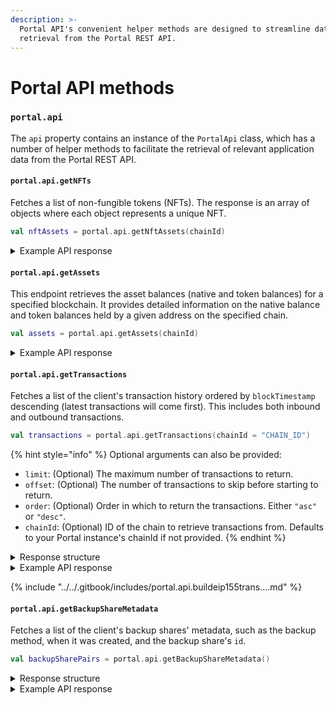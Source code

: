 ```yaml
---
description: >-
  Portal API's convenient helper methods are designed to streamline data
  retrieval from the Portal REST API.
---
```


# Portal API methods

### `portal.api`

The `api` property contains an instance of the `PortalApi` class, which has a number of helper methods to facilitate the retrieval of relevant application data from the Portal REST API.

#### **`portal.api.getNFTs`**

Fetches a list of non-fungible tokens (NFTs). The response is an array of objects where each object represents a unique NFT.

```kotlin
val nftAssets = portal.api.getNftAssets(chainId)
```

<details>

<summary>Example API response</summary>

Please note that this is purely fictitious response data.

```json
[
  {
    "nftId": "ethereum.0x123abc...def456.1234",
    "name": "Cosmic Kitty #1234",
    "description": "A rare, interstellar feline NFT from the Cosmic Kitties collection.",
    "imageUrl": "https://example.com/images/cosmic-kitty-1234.png",
    "chainId": "eip155:1",
    "contractAddress": "0x123abc...def456",
    "tokenId": "1234",
    "collection": {
      "name": "Cosmic Kitties",
      "description": "A collection of 10,000 unique space-faring felines.",
      "imageUrl": "https://example.com/images/cosmic-kitties-logo.png"
    },
    "lastSale": {
      "price": 1500000000000000000,
      "currency": "ETH",
      "date": "2024-07-15T14:30:00Z"
    },
    "rarity": {
      "rank": 42,
      "score": 0.95
    },
    "floorPrice": {
      "price": 1200000000000000000,
      "currency": "ETH"
    },
    "detailedInfo": {
      "ownerCount": 1,
      "tokenCount": 1,
      "createdDate": "2024-01-01T00:00:00Z",
      "attributes": [
        {
          "traitType": "Fur Color",
          "value": "Nebula Purple",
          "displayType": null
        },
        {
          "traitType": "Eye Color",
          "value": "Starlight Blue",
          "displayType": null
        },
        {
          "traitType": "Accessory",
          "value": "Jetpack",
          "displayType": null
        }
      ],
      "owners": [
        {
          "ownerAddress": "0xabcdef...123456",
          "quantity": 1,
          "firstAcquiredDate": "2024-07-15T14:30:00Z",
          "lastAcquiredDate": "2024-07-15T14:30:00Z"
        }
      ],
      "extendedCollectionInfo": {
        "bannerImageUrl": "https://example.com/images/cosmic-kitties-banner.png",
        "externalUrl": "https://cosmickitties.io",
        "twitterUsername": "@CosmicKitties",
        "discordUrl": "https://discord.gg/cosmickitties",
        "instagramUsername": "@cosmic.kitties",
        "mediumUsername": "@CosmicKittiesNFT",
        "telegramUrl": "https://t.me/cosmickitties",
        "distinctOwnerCount": 8500,
        "distinctNftCount": 10000,
        "totalQuantity": 10000
      },
      "extendedSaleInfo": {
        "fromAddress": "0x98765...fedcba",
        "toAddress": "0xabcdef...123456",
        "priceUsdCents": 270000,
        "transaction": "0xfedcba...987654",
        "marketplaceId": "opensea",
        "marketplaceName": "OpenSea"
      },
      "marketplaceInfo": [
        {
          "marketplaceId": "opensea",
          "marketplaceName": "OpenSea",
          "marketplaceCollectionId": "cosmic-kitties",
          "nftUrl": "https://opensea.io/assets/ethereum/0x123abc...def456/1234",
          "collectionUrl": "https://opensea.io/collection/cosmic-kitties",
          "verified": true,
          "floorPrice": {
            "value": 1200000000000000000,
            "paymentToken": {
              "paymentTokenId": "ethereum",
              "name": "Ethereum",
              "symbol": "ETH",
              "address": null,
              "decimals": 18
            },
            "valueUsdCents": 270000
          }
        }
      ],
      "mediaInfo": {
        "previews": {
          "imageSmallUrl": "https://example.com/images/cosmic-kitty-1234-small.png",
          "imageMediumUrl": "https://example.com/images/cosmic-kitty-1234-medium.png",
          "imageLargeUrl": "https://example.com/images/cosmic-kitty-1234-large.png",
          "imageOpengraphUrl": "https://example.com/images/cosmic-kitty-1234-og.png",
          "blurhash": "L9B4IwofV@of~qofM{of00WB%Mj[",
          "predominantColor": "#8A2BE2"
        },
        "animationUrl": "https://example.com/animations/cosmic-kitty-1234.mp4",
        "backgroundColor": "#000000"
      }
    }
  }
]
```

</details>

#### **`portal.api.getAssets`**

This endpoint retrieves the asset balances (native and token balances) for a specified blockchain. It provides detailed information on the native balance and token balances held by a given address on the specified chain.

```kotlin
val assets = portal.api.getAssets(chainId)
```

<details>

<summary>Example API response</summary>

Please note that this is purely fictitious response data.

```json
{
  "nativeBalance": {
    "balance": "0.10991767582513721",
    "decimals": 18,
    "name": "Ether",
    "rawBalance": "109917675825137210",
    "symbol": "ETH",
    "metadata": {
      "logo": "https://cdn.moralis.io/eth/0x.png",
      "thumbnail": "https://cdn.moralis.io/eth/0x_thumb.png"
    }
  },
  "tokenBalances": [
    {
      "balance": "0.0199",
      "decimals": 18,
      "name": "Wrapped Ether",
      "rawBalance": "19900000000000000",
      "symbol": "WETH",
      "metadata": {
        "tokenAddress": "0xfff9976782d46cc05630d1f6ebab18b2324d6b14",
        "verifiedContract": false,
        "totalSupply": "48148.648311179713152621",
        "rawTotalSupply": "48148648311179713152621",
        "percentageRelativeToTotalSupply": 0.00004133033989114
      }
    }
  ],
  "nfts": [
    {
      "nftId": "ethereum.0x123abc...def456.1234",
      "name": "Cosmic Kitty #1234",
      "description": "A rare, interstellar feline NFT from the Cosmic Kitties collection.",
      "imageUrl": "https://example.com/images/cosmic-kitty-1234.png",
      "chainId": "eip155:1",
      "contractAddress": "0x123abc...def456",
      "tokenId": "1234",
      "collection": {
        "name": "Cosmic Kitties",
        "description": "A collection of 10,000 unique space-faring felines.",
        "imageUrl": "https://example.com/images/cosmic-kitties-logo.png"
      },
      "lastSale": {
        "price": 1500000000000000000,
        "currency": "ETH",
        "date": "2024-07-15T14:30:00Z"
      },
      "rarity": {
        "rank": 42,
        "score": 0.95
      },
      "floorPrice": {
        "price": 1200000000000000000,
        "currency": "ETH"
      },
      "detailedInfo": {
        "ownerCount": 1,
        "tokenCount": 1,
        "createdDate": "2024-01-01T00:00:00Z",
        "attributes": [
          {
            "traitType": "Fur Color",
            "value": "Nebula Purple",
            "displayType": null
          },
          {
            "traitType": "Eye Color",
            "value": "Starlight Blue",
            "displayType": null
          },
          {
            "traitType": "Accessory",
            "value": "Jetpack",
            "displayType": null
          }
        ],
        "owners": [
          {
            "ownerAddress": "0xabcdef...123456",
            "quantity": 1,
            "firstAcquiredDate": "2024-07-15T14:30:00Z",
            "lastAcquiredDate": "2024-07-15T14:30:00Z"
          }
        ],
        "extendedCollectionInfo": {
          "bannerImageUrl": "https://example.com/images/cosmic-kitties-banner.png",
          "externalUrl": "https://cosmickitties.io",
          "twitterUsername": "@CosmicKitties",
          "discordUrl": "https://discord.gg/cosmickitties",
          "instagramUsername": "@cosmic.kitties",
          "mediumUsername": "@CosmicKittiesNFT",
          "telegramUrl": "https://t.me/cosmickitties",
          "distinctOwnerCount": 8500,
          "distinctNftCount": 10000,
          "totalQuantity": 10000
        },
        "extendedSaleInfo": {
          "fromAddress": "0x98765...fedcba",
          "toAddress": "0xabcdef...123456",
          "priceUsdCents": 270000,
          "transaction": "0xfedcba...987654",
          "marketplaceId": "opensea",
          "marketplaceName": "OpenSea"
        },
        "marketplaceInfo": [
          {
            "marketplaceId": "opensea",
            "marketplaceName": "OpenSea",
            "marketplaceCollectionId": "cosmic-kitties",
            "nftUrl": "https://opensea.io/assets/ethereum/0x123abc...def456/1234",
            "collectionUrl": "https://opensea.io/collection/cosmic-kitties",
            "verified": true,
            "floorPrice": {
              "value": 1200000000000000000,
              "paymentToken": {
                "paymentTokenId": "ethereum",
                "name": "Ethereum",
                "symbol": "ETH",
                "address": null,
                "decimals": 18
              },
              "valueUsdCents": 270000
            }
          }
        ],
        "mediaInfo": {
          "previews": {
            "imageSmallUrl": "https://example.com/images/cosmic-kitty-1234-small.png",
            "imageMediumUrl": "https://example.com/images/cosmic-kitty-1234-medium.png",
            "imageLargeUrl": "https://example.com/images/cosmic-kitty-1234-large.png",
            "imageOpengraphUrl": "https://example.com/images/cosmic-kitty-1234-og.png",
            "blurhash": "L9B4IwofV@of~qofM{of00WB%Mj[",
            "predominantColor": "#8A2BE2"
          },
          "animationUrl": "https://example.com/animations/cosmic-kitty-1234.mp4",
          "backgroundColor": "#000000"
        }
      }
    }
  ]
}
```

</details>

#### **`portal.api.getTransactions`**

Fetches a list of the client's transaction history ordered by `blockTimestamp` descending (latest transactions will come first). This includes both inbound and outbound transactions.

```kotlin
val transactions = portal.api.getTransactions(chainId = "CHAIN_ID")
```

{% hint style="info" %}
Optional arguments can also be provided:

* `limit`: (Optional) The maximum number of transactions to return.
* `offset`: (Optional) The number of transactions to skip before starting to return.
* `order`: (Optional) Order in which to return the transactions. Either `"asc"` or `"desc"`.
* `chainId`: (Optional) ID of the chain to retrieve transactions from. Defaults to your Portal instance's chainId if not provided.
{% endhint %}

<details>

<summary>Response structure</summary>

The response from the API request is a JSON array of objects. Each object represents a unique transaction and consists of the following fields:

* `blockNum`: A string representing the hexadecimal number of the block in which the transaction occurred.
* `uniqueId`: A unique string that uniquely identifies this transaction. It is constructed from the transaction's hash and category.
* `hash`: A string that represents the hash of the transaction. This hash can be used as a unique identifier for the transaction on the blockchain.
* `from`: A string that represents the address of the sender of the transaction.
* `to`: A string that represents the address of the receiver of the transaction.
* `value`: A floating-point number that represents the value of the transaction in the asset type mentioned in the `asset` field.
* `erc721TokenId`: This field is null for non-ERC721 transactions. For ERC721 transactions, this field contains the unique identifier of the ERC721 token.
* `erc1155Metadata`: This field is null for non-ERC1155 transactions. For ERC1155 transactions, this field contains any metadata associated with the ERC1155 token.
* `tokenId`: This field is null for non-token transactions. For token transactions, it represents the unique identifier of the token involved in the transaction.
* `asset`: A string that represents the type of asset that was transferred in the transaction. For example, the asset type could be "ETH" when transferring ETH from one address to another one.
* `category`: A string that represents the category of the transaction. Can be any of the following: "external", "internal", "erc20", "erc721", "erc1155", or "specialnft".
* `rawContract`: An object that contains raw contract details:
  * `value`: A hexadecimal string representing the raw value of the transaction.
  * `address`: The address of the contract. This is null for non-contract transactions.
  * `decimal`: A hexadecimal string representing the number of decimal places that the `value` field should be calculated to.
* `metadata`: An object that contains additional details about the transaction:
  * `blockTimestamp`: Timestamp of the block from which the transaction event originated (ISO-formatted timestamp).
* `chainId`: An integer denoting the blockchain network identifier.

In Kotlin, this function returns `List<Transaction>`.

</details>

<details>

<summary>Example API response</summary>

Please note that this is purely fictitious response data.

```json
[
  {
    "blockNum": "0x1a2b3c",
    "uniqueId": "0xabc123def456ghi789jkl012mno345pqr678stu901vwx234yza567b:internal",
    "hash": "0xabc123def456ghi789jkl012mno345pqr678stu901vwx234yza567b",
    "from": "0x1b2c3d4e5f6a7b8c9d0e1f2a3b4c5d6e7f8a9b0",
    "to": "0x0a9b8c7d6e5f4a3b2c1d0e9f8a7b6c5d4e3f2a1",
    "value": 0.257842,
    "erc721TokenId": null,
    "erc1155Metadata": null,
    "tokenId": null,
    "asset": "ETH",
    "category": "internal",
    "rawContract": {
      "value": "0x37fa23dbc90000",
      "address": null,
      "decimal": "0x12"
    },
    "metadata": {
      "blockTimestamp": "2023-08-30T23:11:24.000Z"
    }
  },
  {
    "blockNum": "0x2b3c4d",
    "uniqueId": "0xdef456ghi789jkl012mno345pqr678stu901vwx234yza567bca123:internal",
    "hash": "0xdef456ghi789jkl012mno345pqr678stu901vwx234yza567bca123",
    "from": "0x2c3d4e5f6a7b8c9d0e1f2a3b4c5d6e7f8a9b0c1",
    "to": "0x1a9b8c7d6e5f4a3b2c1d0e9f8a7b6c5d4e3f2a1",
    "value": 0.367925,
    "erc721TokenId": null,
    "erc1155Metadata": null,
    "tokenId": null,
    "asset": "ETH",
    "category": "internal",
    "rawContract": {
      "value": "0x50ca24dbfc4000",
      "address": null,
      "decimal": "0x12"
    },
    "metadata": {
      "blockTimestamp": "2023-08-30T23:11:24.000Z"
    }
  }
]
```

</details>

{% include "../../.gitbook/includes/portal.api.buildeip155trans....md" %}

#### **`portal.api.getBackupShareMetadata`**

Fetches a list of the client's backup shares' metadata, such as the backup method, when it was created, and the backup share's `id`.

```kotlin
val backupSharePairs = portal.api.getBackupShareMetadata()
```

<details>

<summary>Response structure</summary>

The response is a JSON array of backup share pairs. Each backup share pair object provides information about the backup method, when it was created, and its `id`.

Each backup share pair object contains the following fields:

* `backupMethod`: A string representing the backup method that was used for this backup run. One of: `CUSTOM`, `GDRIVE`, `ICLOUD`, `PASSWORD`, `PASSKEY`, or `UNKNOWN`.
* `id`: A string representing the "backup share pair ID" for the client's specific backup run. This is the same ID that can be found within the backup share JSON string we send to your `/backup` webhook endpoint.
* `createdAt`: A string representing the datetime that the backup was created.

Note: This endpoint only returns back backup shares' metadata that successfully completed the backup process.

In Kotlin, the completion handler returns `List<BackupSharePair>`.&#x20;

</details>

<details>

<summary>Example API response</summary>

Please note that this is purely fictitious response data.

```json
[
  {
    "backupMethod": "UNKNOWN", // Legacy (v1-v5)
    "id": "cuid1",
    "createdAt": "2023-11-28T21:55:13.630Z"
  },
  {
    "backupMethod": "PASSWORD",
    "id": "cuid2",
    "createdAt": "2023-11-28T21:55:13.630Z"
  },
  {
    "backupMethod": "GDRIVE",
    "id": "cuid3",
    "createdAt": "2023-11-28T21:55:13.630Z"
  },
  {
    "backupMethod": "ICLOUD",
    "id": "cuid4",
    "createdAt": "2023-11-28T21:55:13.630Z"
  },
  {
    "backupMethod": "PASSKEY",
    "id": "cuid5",
    "createdAt": "2023-11-28T21:55:13.630Z"
  },
]
```

</details>
